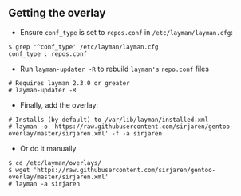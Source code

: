 ## Getting the overlay

* Ensure `conf_type` is set to `repos.conf` in `/etc/layman/layman.cfg`:
```
$ grep '^conf_type' /etc/layman/layman.cfg
conf_type : repos.conf
```
* Run `layman-updater -R` to rebuild `layman's` `repo.conf` files
```
# Requires layman 2.3.0 or greater
# layman-updater -R
```
* Finally, add the overlay:
```
# Installs (by default) to /var/lib/layman/installed.xml
# layman -o 'https://raw.githubusercontent.com/sirjaren/gentoo-overlay/master/sirjaren.xml' -f -a sirjaren
```
* Or do it manually
```
$ cd /etc/layman/overlays/
$ wget 'https://raw.githubusercontent.com/sirjaren/gentoo-overlay/master/sirjaren.xml'
# layman -a sirjaren
```
